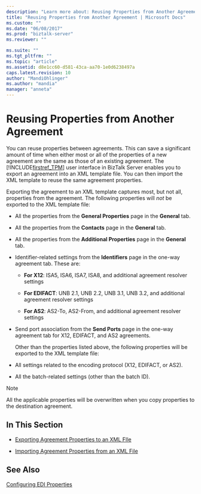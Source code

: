 ```yaml
---
description: "Learn more about: Reusing Properties from Another Agreement"
title: "Reusing Properties from Another Agreement | Microsoft Docs"
ms.custom: ""
ms.date: "06/08/2017"
ms.prod: "biztalk-server"
ms.reviewer: ""

ms.suite: ""
ms.tgt_pltfrm: ""
ms.topic: "article"
ms.assetid: d8e1cc60-d581-43ca-aa70-1e0d6238497a
caps.latest.revision: 10
author: "MandiOhlinger"
ms.author: "mandia"
manager: "anneta"
---
```

# Reusing Properties from Another Agreement
You can reuse properties between agreements. This can save a significant amount of time when either most or all of the properties of a new agreement are the same as those of an existing agreement. The [!INCLUDE[firstref_TPM](../includes/firstref-tpm-md.md)] user interface in BizTalk Server enables you to export an agreement into an XML template file. You can then import the XML template to reuse the same agreement properties.  
  
 Exporting the agreement to an XML template captures most, but not all, properties from the agreement. The following properties will *not* be exported to the XML template file:  
  
- All the properties from the **General Properties** page in the **General** tab.  
  
- All the properties from the **Contacts** page in the **General** tab.  
  
- All the properties from the **Additional Properties** page in the **General** tab.  
  
- Identifier-related settings from the **Identifiers** page in the one-way agreement tab. These are:  
  
  -   **For X12**: ISA5, ISA6, ISA7, ISA8, and additional agreement resolver settings  
  
  -   **For EDIFACT**: UNB 2.1, UNB 2.2, UNB 3.1, UNB 3.2, and additional agreement resolver settings  
  
  -   **For AS2**: AS2-To, AS2-From, and additional agreement resolver settings  
  
- Send port association from the **Send Ports** page in the one-way agreement tab for X12, EDIFACT, and AS2 agreements.  
  
  Other than the properties listed above, the following properties will be exported to the XML template file:  
  
- All settings related to the encoding protocol (X12, EDIFACT, or AS2).  
  
- All the batch-related settings (other than the batch ID).  
  
> [!NOTE]
>  All the applicable properties will be overwritten when you copy properties to the destination agreement.  
  
## In This Section  
  
-   [Exporting Agreement Properties to an XML FIle](../core/exporting-agreement-properties-to-an-xml-file.md)  
  
-   [Importing Agreement Properties from an XML File](../core/importing-agreement-properties-from-an-xml-file.md)  
  
## See Also  
 [Configuring EDI Properties](../core/configuring-edi-properties.md)
